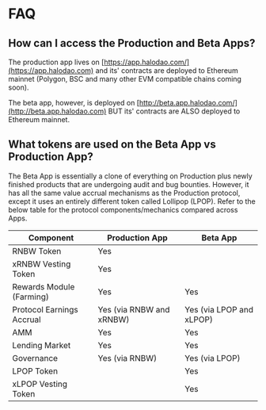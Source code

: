 # FAQ

## How can I access the Production and Beta Apps?

The production app lives on [https://app.halodao.com/](https://app.halodao.com) and its' contracts are deployed to Ethereum mainnet (Polygon, BSC and many other EVM compatible chains coming soon). 

The beta app, however, is deployed on [http://beta.app.halodao.com/](http://beta.app.halodao.com) BUT its' contracts are ALSO deployed to Ethereum mainnet. 

## What tokens are used on the Beta App vs Production App?

The Beta App is essentially a clone of everything on Production plus newly finished products that are undergoing audit and bug bounties. However, it has all the same value accrual mechanisms as the Production protocol, except it uses an entirely different token called Lollipop (LPOP). Refer to the below table for the protocol components/mechanics compared across Apps. 

| Component                 | Production App           | Beta App                 |
| ------------------------- | ------------------------ | ------------------------ |
| RNBW Token                | Yes                      |                          |
| xRNBW Vesting Token       | Yes                      |                          |
| Rewards Module (Farming)  | Yes                      | Yes                      |
| Protocol Earnings Accrual | Yes (via RNBW and xRNBW) | Yes (via LPOP and xLPOP) |
| AMM                       | Yes                      | Yes                      |
| Lending Market            | Yes                      | Yes                      |
| Governance                | Yes (via RNBW)           | Yes (via LPOP)           |
| LPOP Token                |                          | Yes                      |
| xLPOP Vesting Token       |                          | Yes                      |

